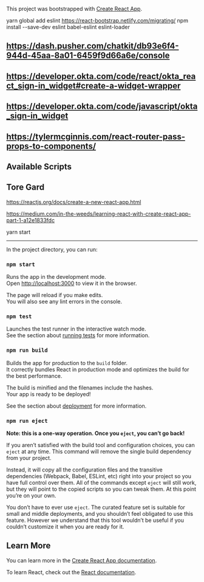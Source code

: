 This project was bootstrapped with [Create React App](https://github.com/facebook/create-react-app).

yarn global add eslint
https://react-bootstrap.netlify.com/migrating/
 npm install --save-dev eslint babel-eslint eslint-loader
 
## https://dash.pusher.com/chatkit/db93e6f4-944d-45aa-8a01-6459f9d66a6e/console
## https://developer.okta.com/code/react/okta_react_sign-in_widget#create-a-widget-wrapper
## https://developer.okta.com/code/javascript/okta_sign-in_widget 
## https://tylermcginnis.com/react-router-pass-props-to-components/
 
## Available Scripts

## Tore Gard

https://reactjs.org/docs/create-a-new-react-app.html

https://medium.com/in-the-weeds/learning-react-with-create-react-app-part-1-a12e1833fdc

yarn start

---------------

In the project directory, you can run:

### `npm start`

Runs the app in the development mode.<br>
Open [http://localhost:3000](http://localhost:3000) to view it in the browser.

The page will reload if you make edits.<br>
You will also see any lint errors in the console.

### `npm test`

Launches the test runner in the interactive watch mode.<br>
See the section about [running tests](https://facebook.github.io/create-react-app/docs/running-tests) for more information.

### `npm run build`

Builds the app for production to the `build` folder.<br>
It correctly bundles React in production mode and optimizes the build for the best performance.

The build is minified and the filenames include the hashes.<br>
Your app is ready to be deployed!

See the section about [deployment](https://facebook.github.io/create-react-app/docs/deployment) for more information.

### `npm run eject`

**Note: this is a one-way operation. Once you `eject`, you can’t go back!**

If you aren’t satisfied with the build tool and configuration choices, you can `eject` at any time. This command will remove the single build dependency from your project.

Instead, it will copy all the configuration files and the transitive dependencies (Webpack, Babel, ESLint, etc) right into your project so you have full control over them. All of the commands except `eject` will still work, but they will point to the copied scripts so you can tweak them. At this point you’re on your own.

You don’t have to ever use `eject`. The curated feature set is suitable for small and middle deployments, and you shouldn’t feel obligated to use this feature. However we understand that this tool wouldn’t be useful if you couldn’t customize it when you are ready for it.

## Learn More

You can learn more in the [Create React App documentation](https://facebook.github.io/create-react-app/docs/getting-started).

To learn React, check out the [React documentation](https://reactjs.org/).
